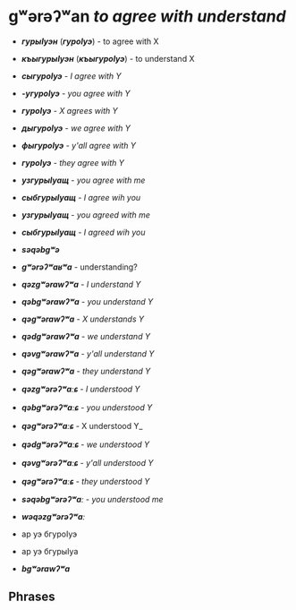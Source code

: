# gʷərəʔʷan _to agree with understand_
- **_гурыIуэн_** (**_гуроIуэ_**) - to agree with X
- **_къыгурыIуэн_** (**_къыгуроIуэ_**) - to understand X


- **_сыгуроIуэ_** - _I agree with Y_
- **_-угуроIуэ_** - _you agree with Y_
- **_гуроIуэ_** - _X agrees with Y_
- **_дыгуроIуэ_** - _we agree with Y_
- **_фыгуроIуэ_** - _y'all agree with Y_
- **_гуроIуэ_** - _they agree with Y_

- **_узгурыIуащ_** - _you agree with me_
- **_сыбгурыIуащ_** - _I agree wih you_
- **_узгурыIуащ_** - _you agreed with me_
- **_сыбгурыIуащ_** - _I agreed wih you_

- **_səqəbgʷə_**



- **_gʷərəʔʷaʁʷa_** - understanding? 

- **_qəzgʷərawʔʷa_** - _I understand Y_
- **_qəbgʷərawʔʷa_** - _you understand Y_
- **_qəgʷərawʔʷa_** - _X understands Y_
- **_qədgʷərawʔʷa_** - _we understand Y_
- **_qəvgʷərawʔʷa_** - _y'all understand Y_
- **_qəgʷərawʔʷa_** - _they understand Y_

- **_qəzgʷərəʔʷaːɕ_** - _I understood Y_
- **_qəbgʷərəʔʷaːɕ_** - _you understood Y_
- **_qəgʷərəʔʷaːɕ_** - X understood Y_
- **_qədgʷərəʔʷaːɕ_** - _we understood Y_
- **_qəvgʷərəʔʷaːɕ_** - _y'all understood Y_
- **_qəgʷərəʔʷaːɕ_** - _they understood Y_

- **_səqəbgʷərəʔʷaː_** - _you understood me_
- **_wəqəzgʷərəʔʷaː_**

- ар уэ бгуроIуэ
- ар уэ бгурыIуа
- **_bgʷərawʔʷa_**
## Phrases


